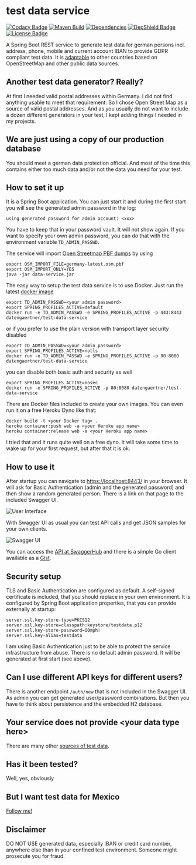 # test data service

[![Codacy Badge](https://app.codacy.com/project/badge/Grade/484d467e7e4540c5b8b7fbce78538bfc)](https://www.codacy.com/manual/datengaertnerei/test-data-service?utm_source=github.com&amp;utm_medium=referral&amp;utm_content=datengaertnerei/test-data-service&amp;utm_campaign=Badge_Grade) 
[![Maven Build](https://github.com/datengaertnerei/test-data-service/workflows/maven-build/badge.svg)](https://github.com/datengaertnerei/test-data-service)
[![Dependencies](https://img.shields.io/librariesio/github/datengaertnerei/test-data-service.svg)](https://libraries.io/github/datengaertnerei/test-data-service)
[![DepShield Badge](https://depshield.sonatype.org/badges/datengaertnerei/test-data-service/depshield.svg)](https://depshield.github.io)
[![License Badge](https://img.shields.io/github/license/datengaertnerei/test-data-service.svg)](https://mit-license.org/)

A Spring Boot REST service to generate test data for german persons incl. address, phone, mobile and current account IBAN to provide GDPR compliant test data. It is [adaptable](Adapt.md) to other countries based on OpenStreetMap and other public data sources.

## Another test data generator? Really?

At first I needed valid postal addresses within Germany. I did not find anything usable to meet that requirement. So I chose Open Street Map as a source of valid postal addresses. And as you usually do not want to include a dozen different generators in your test, I kept adding things I needed in my projects.

## We are just using a copy of our production database

You should meet a german data protection official. And most of the time this contains either too much data and/or not the data you need for your test.

## How to set it up

It is a Spring Boot application. You can just start it and during the first start you will see the generated admin password in the log:

```
using generated password for admin account: <xxx>
```

You have to keep that in your password vault. It will not show again. If you want to specify your own admin password, you can do that with the environment variable ```TD_ADMIN_PASSWD```.

The service will import [Open Streetmap PBF dumps](https://download.geofabrik.de/europe/germany.html) by using
```
export OSM_IMPORT_FILE=germany-latest.osm.pbf
export OSM_IMPORT_ONLY=YES
java -jar data-service.jar
```

The easy way to setup the test data service is to use Docker. Just run the latest [docker image](https://hub.docker.com/repository/docker/datengaertner/test-data-service)

```
export TD_ADMIN_PASSWD=<your admin password>
export SPRING_PROFILES_ACTIVE=default
docker run -e TD_ADMIN_PASSWD -e SPRING_PROFILES_ACTIVE -p 443:8443 datengaertner/test-data-service
```

or if you prefer to use the plain version with transport layer security disabled

```
export TD_ADMIN_PASSWD=<your admin password>
export SPRING_PROFILES_ACTIVE=notls
docker run -e TD_ADMIN_PASSWD -e SPRING_PROFILES_ACTIVE -p 80:8080 datengaertner/test-data-service
```

you can disable both basic auth and security as well

```
export SPRING_PROFILES_ACTIVE=nosec
docker run -e SPRING_PROFILES_ACTIVE -p 80:8080 datengaertner/test-data-service
```

There are Docker files included to create your own images. You can even run it on a free Heroku Dyno like that:

```
docker build -t <your Docker tag> .
heroku container:push web -a <your Heroku app name>
heroku container:release web -a <your Heroku app name>
```

I tried that and it runs quite well on a free dyno. It will take some time to wake up for your first request, but after that it is ok.

## How to use it

After startup you can navigate to [https://localhost:8443/](https://localhost:8443/) in your browser. It will ask for Basic Authentication (admin and the generated password) and then show a random generated person. There is a link on that page to the included Swagger UI.

![User Interface](https://user-images.githubusercontent.com/44938643/94337950-90829e00-ffee-11ea-9669-d7dc19e53b75.png)

With Swagger UI as usual you can test API calls and get JSON samples for your own clients.

![Swagger UI](https://user-images.githubusercontent.com/44938643/94337964-be67e280-ffee-11ea-951b-576f16af2661.png)

You can access the [API at SwaggerHub](https://app.swaggerhub.com/apis/datengaertnerei1/datengartnerei-test_data_service_api/) and there is a simple Go client available as a [Gist](https://gist.github.com/datengaertnerei/680a1244439d6dfee9a51dd35430cf5d).

## Security setup

TLS and Basic Authentication are configured as default. A self-signed certificate is included, that you should replace in your own environment. It is configured by Spring Boot application properties, that you can provide externally at startup:

```
server.ssl.key-store-type=PKCS12
server.ssl.key-store=classpath:keystore/testdata.p12
server.ssl.key-store-password=O0mph!
server.ssl.key-alias=testdata
```

I am using Basic Authentication just to be able to protect the service infrastructure from abuse. There is no default admin password. It will be generated at first start (see above). 

## Can I use different API keys for different users?

There is another endpoint ```/auth/new``` that is not included in the Swagger UI. As admin you can get generated user/password combinations. But then you have to think about persistence and the embedded H2 database.

## Your service does not provide \<your data type here>

There are many other [sources of test data](Testdata.md).

## Has it been tested?
Well, yes, obviously

## But I want test data for Mexico
[Follow me!](Adapt.md)

## Disclaimer

DO NOT USE generated data, especially IBAN or credit card number, anywhere else than in your confined test environment. Someone might prosecute you for fraud.
